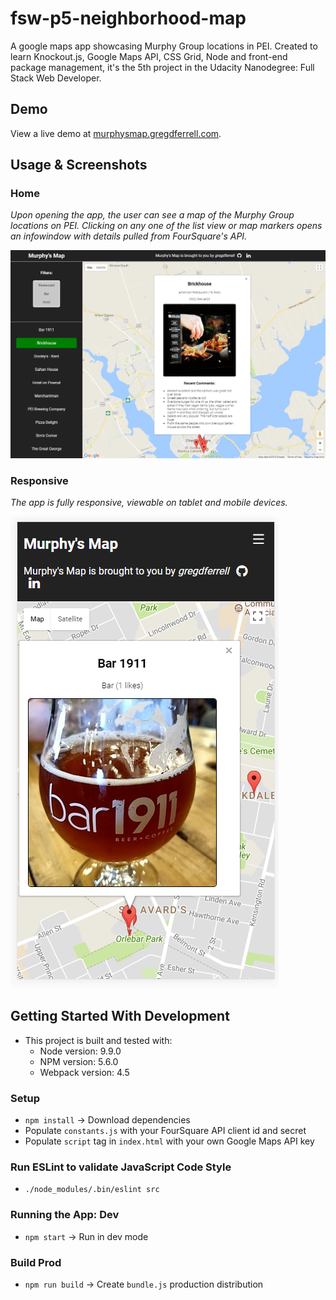 # fsw-p5-neighborhood-map

A google maps app showcasing Murphy Group locations in PEI. Created to learn Knockout.js, Google Maps API, CSS Grid, Node and front-end package management, it's the 5th project in the Udacity Nanodegree: Full Stack Web Developer.

## Demo

View a live demo at [murphysmap.gregdferrell.com](http://murphysmap.gregdferrell.com).

## Usage & Screenshots

### Home

*Upon opening the app, the user can see a map of the Murphy Group locations on PEI. Clicking on any one of the list view or map markers opens an infowindow with details pulled from FourSquare's API.*

![Murphy's Map - Home Page](demo/murphys-map-main.png "Murphy's Map - Home Page")

### Responsive

*The app is fully responsive, viewable on tablet and mobile devices.*

![Murphy's Map - Responsive](demo/murphys-map-responsive-mobile.png "Murphy's Map - Responsive")

## Getting Started With Development
- This project is built and tested with:
  - Node version: 9.9.0
  - NPM version: 5.6.0
  - Webpack version: 4.5

### Setup
- `npm install` -> Download dependencies
- Populate `constants.js` with your FourSquare API client id and secret
- Populate `script` tag in `index.html` with your own Google Maps API key

### Run ESLint to validate JavaScript Code Style
- `./node_modules/.bin/eslint src`

### Running the App: Dev
- `npm start` -> Run in dev mode

### Build Prod
- `npm run build` -> Create `bundle.js` production distribution
